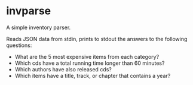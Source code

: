 # invparse
A simple inventory parser.

Reads JSON data from stdin, prints to stdout the answers to the following questions:
- What are the 5 most expensive items from each category?
- Which cds have a total running time longer than 60 minutes?
- Which authors have also released cds?
- Which items have a title, track, or chapter that contains a year?
